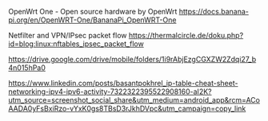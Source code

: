 OpenWrt One - Open source hardware by OpenWrt
https://docs.banana-pi.org/en/OpenWRT-One/BananaPi_OpenWRT-One

Netfilter and VPN/IPsec packet flow
https://thermalcircle.de/doku.php?id=blog:linux:nftables_ipsec_packet_flow

https://drive.google.com/drive/mobile/folders/1i9rAbjEzgCGXZW2Zdqi27_b4n015hPa0

https://www.linkedin.com/posts/basantpokhrel_ip-table-cheat-sheet-networking-ipv4-ipv6-activity-7322322395522908160-aI2K?utm_source=screenshot_social_share&utm_medium=android_app&rcm=ACoAADA0yFsBxiRzo-vYxK0gs8TBsD3rJkhDVpc&utm_campaign=copy_link

